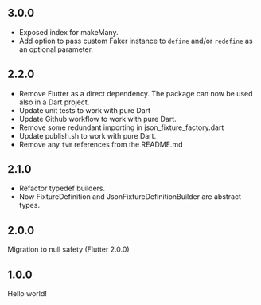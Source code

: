 ## 3.0.0

* Exposed index for makeMany.
* Add option to pass custom Faker instance to `define` and/or `redefine` as an optional parameter.

## 2.2.0
* Remove Flutter as a direct dependency. The package can now be used also in a Dart project.
* Update unit tests to work with pure Dart
* Update Github workflow to work with pure Dart.
* Remove some redundant importing in json_fixture_factory.dart
* Update publish.sh to work with pure Dart.
* Remove any `fvm` references from the README.md

## 2.1.0
* Refactor typedef builders.
* Now FixtureDefinition and JsonFixtureDefinitionBuilder are abstract types.

## 2.0.0
Migration to null safety (Flutter 2.0.0)

## 1.0.0
Hello world!
